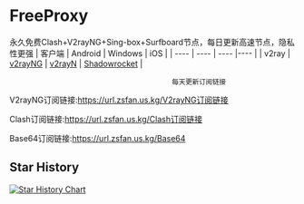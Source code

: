 # FreeProxy
永久免费Clash+V2rayNG+Sing-box+Surfboard节点，每日更新高速节点，隐私性更强
|  客户端  | Android  | Windows  | iOS  |
|  ----  | ----   | ----  |----  |
| v2ray  | [v2rayNG](https://github.com/2dust/v2rayNG/releases/tag/1.8.29) | [v2rayN](https://github.com/2dust/v2rayN/releases) | [Shadowrocket](https://apps.apple.com/us/app/shadowrocket/id932747118) |

                                            每天更新订阅链接
V2rayNG订阅链接:https://url.zsfan.us.kg/V2rayNG订阅链接    

Clash订阅链接:https://url.zsfan.us.kg/Clash订阅链接

Base64订阅链接:https://url.zsfan.us.kg/Base64
## Star History

[![Star History Chart](https://api.star-history.com/svg?repos=Zsfan1224/FreeProxy&type=Date)](https://star-history.com/#Zsfan1224/FreeProxy&Date)
